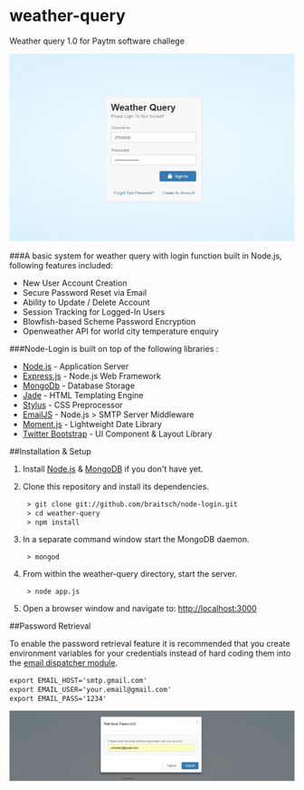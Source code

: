 # weather-query
Weather query 1.0 for Paytm software challege 

![weather-query](./readme.img/Login.jpg?raw=true)

###A basic system for weather query with login function built in Node.js, following features included:

* New User Account Creation
* Secure Password Reset via Email
* Ability to Update / Delete Account
* Session Tracking for Logged-In Users
* Blowfish-based Scheme Password Encryption
* Openweather API for world city temperature enquiry


###Node-Login is built on top of the following libraries :

* [Node.js](http://nodejs.org/) - Application Server
* [Express.js](http://expressjs.com/) - Node.js Web Framework
* [MongoDb](http://mongodb.org/) - Database Storage
* [Jade](http://jade-lang.com/) - HTML Templating Engine
* [Stylus](http://stylus-lang.com/) - CSS Preprocessor
* [EmailJS](http://github.com/eleith/emailjs) - Node.js > SMTP Server Middleware
* [Moment.js](http://momentjs.com/) - Lightweight Date Library
* [Twitter Bootstrap](http://twitter.github.com/bootstrap/) - UI Component & Layout Library


##Installation & Setup
1. Install [Node.js](https://nodejs.org/) & [MongoDB](https://www.mongodb.org/) if you don't have yet.
2. Clone this repository and install its dependencies.
		
		> git clone git://github.com/braitsch/node-login.git
		> cd weather-query
		> npm install
		
3. In a separate command window start the MongoDB daemon.

		> mongod

4. From within the weather-query directory, start the server.

		> node app.js
		
5. Open a browser window and navigate to: [http://localhost:3000](http://localhost:3000)

##Password Retrieval

To enable the password retrieval feature it is recommended that you create environment variables for your credentials instead of hard coding them into the [email dispatcher module](https://github.com/CDkeyZhoukay/weather-query.git/weather-query/app/server/modules/email-dispatcher.js).

	export EMAIL_HOST='smtp.gmail.com'
	export EMAIL_USER='your.email@gmail.com'
	export EMAIL_PASS='1234'

![weather-query](./readme.img/retrieve-password.jpg?raw=true)
